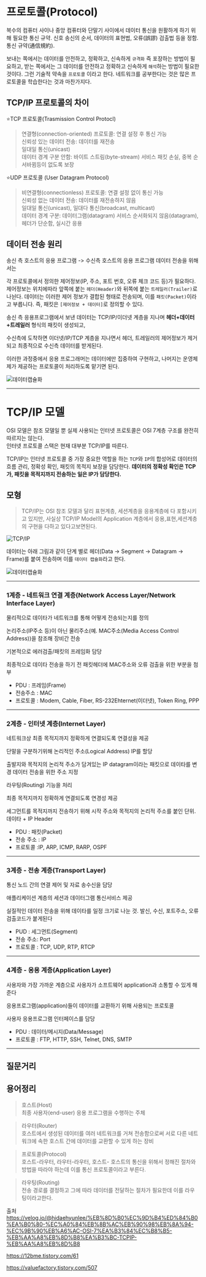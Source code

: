 # 프로토콜(Protocol)

복수의 컴퓨터 사이나 중앙 컴퓨터와 단말기 사이에서 데이터 통신을 원활하게 하기 위해 필요한 통신 규약. 신호 송신의 순서, 데이터의 표현법, 오류(誤謬) 검출법 등을 정함. 통신 규약(通信規約).


보내는 쪽에서는 데이터를 안전하고, 정확하고, 신속하게 `규격화` 즉 포장하는 방법이 필요하고, 받는 쪽에서는 그 데이터를 안전하고 정확하고 신속하게 `해석`하는 방법이 필요한 것이다. 그런 기술적 약속을 `프로토콜` 이라고 한다. 네트워크를 공부한다는 것은 많은 프로토콜을 학습한다는 것과 마찬가지다.

## TCP/IP 프로토콜의 차이

:star:TCP 프로토콜(Trasmission Control Protocl)
> 연결형(connection-oriented) 프로토콜: 연결 설정 후 통신 가능   
> 신뢰성 있는 데이터 전송: 데이터를 재전송   
> 일대일 통신(unicast)  
> 데이터 경계 구분 안함: 바이트 스트림(byte-stream) 서비스
> 패킷 손실, 중복 순서바뀜등이 없도록 보장   


:star:UDP 프로토콜 (User Datagram Protocol)
> 비연결형(connectionless) 프로토콜: 연결 설정 없이 통신 가능   
> 신뢰성 없는 데이터 전송: 데이터를 재전송하지 않음   
> 일대일 통신(unicast), 일대다 통신(broadcast, multicast)   
> 데이터 경계 구분: 데이터그램(datagram) 서비스
> 순서화되지 않음(datagram),헤더가 단순함, 실시간 응용

## 데이터 전송 원리

송신 측 호스트의 응용 프로그램 -> 수신측 호스트의 응용 프로그램 데이터 전송을 위해서는

각 프로토콜에서 정의한 제어정보(IP, 주소, 포트 번호, 오류 체크 코드 등)가 필요하다.   
제어정보는 위치에따라 앞쪽에 붙는 `헤더(Header)`와 뒤쪽에 붙는 `트레일러(Trailer)`로 나뉜다. 데이터는 이러한 제어 정보가 결합된 형태로 전송되며, 이를 `패킷(Packet)`이라고 부릅니다. 즉, 패킷은 `[제어정보 + 데이터]`로 정의할 수 있다.

송신 측 응용프로그램에서 보낸 데이터는 TCP/IP/이더넷 계층을 지나며 __헤더+데이터+트레일러__ 형식의 패킷이 생성되고,

수신측에 도착하면 이더넷/IP/TCP 계층을 지나면서 헤더, 트레일러의 제어정보가 제거되고 최종적으로 수신측 데이터를 받게된다.

이러한 과정중에서 응용 프로그래머는 데이터에만 집중하여 구현하고, 나머지는 운영체제가 제공하는 프로토콜이 처리하도록 맡기면 된다.

![데이터캡슐화](https://img1.daumcdn.net/thumb/R1280x0/?scode=mtistory2&fname=https%3A%2F%2Ft1.daumcdn.net%2Fcfile%2Ftistory%2F993FCD4D5B7A45AB07)

---

# TCP/IP 모델

OSI 모델은 참조 모델일 뿐 실제 사용되는 인터넷 프로토콜은 OSI 7계층 구조를 완전히 따르지는 않는다.   
인터넷 프로토콜 스택은 현재 대부분 TCP/IP를 따른다.

TCP/IP는 인터넷 프로토콜 중 가장 중요한 역할을 하는 `TCP`와 `IP`의 합성어로 데이터의 흐름 관리, 정확성 확인, 패킷의 목적지 보장을 담당한다. __데이터의 정확성 확인은 TCP가, 패킷을 목적지까지 전송하는 일은 IP가 담당한다.__

## 모형

> TCP/IP는 OSI 참조 모델과 달리 표현계층, 세션계층을 응용계층에 다 포함시키고 있지만, 사실상 TCP/IP Model의 Application 계층에서 응용,표현,세션계층의 구현을 다하고 있다고보면된다.

![TCP/IP](https://madplay.github.io/img/post/2018-02-04-network-tcp-udp-tcpip-1.png)

데이터는 아래 그림과 같이 단계 별로 헤더(Data → Segment → Datagram → Frame)를 붙여 전송하며 이를 `데이터 캡슐화`라고 한다.

![데이터캡슐화](https://t1.daumcdn.net/cfile/tistory/27786B485715047219)

---

### 1계층 - 네트워크 연결 계층(Network Access Layer/Network Interface Layer)

물리적으로 데이타가 네트워크를 통해 어떻게 전송되는지를 정의

논리주소(IP주소 등)이 아닌 물리주소(예. MAC주소(Media Access Control Address))을 참조해 장비간 전송

기본적으로 에러검출/패킷의 프레임화 담당

최종적으로 데이타 전송을 하기 전 패킷헤더에 MAC주소와 오류 검출을 위한 부분을 첨부

* PDU : 프레임(Frame)     
* 전송주소 : MAC
* 프로토콜 : Modem, Cable, Fiber, RS-232Ehternet(이더넷), Token Ring, PPP 
  
---

### 2계층 - 인터넷 계층(Internet Layer)

네트워크상 최종 목적지까지 정확하게 연결되도록 연결성을 제공

단말을 구분하기위해 논리적인 주소(Logical Address) IP를 할당

출발지와 목적지의 논리적 주소가 담겨있는 IP datagram이라는 패킷으로 데이타를 변경
데이터 전송을 위한 주소 지정

라우팅(Routing) 기능을 처리

최종 목적지까지 정확하게 연결되도록 연경성 제공

세그먼트를 목적지까지 전송하기 위해 시작 주소와 목적지의 논리적 주소를 붙인 단위. 데이타 + IP Header

* PDU : 패킷(Packet)
* 전송 주소 : IP
* 프로토콜 :IP, ARP, ICMP, RARP, OSPF

---

### 3계층 - 전송 계층(Transport Layer)


통신 노드 간의 연결 제어 및 자료 송수신을 담당

애플리케이션 계층의 세션과 데이터그램 통신서비스 제공

실질적인 데이터 전송을 위해 데이타를 일정 크기로 나눈 것. 발신, 수신, 포트주소, 오류검출코드가 붙게된다


* PUD : 세그먼트(Segment)
* 전송 주소: Port
* 프로토콜 : TCP, UDP, RTP, RTCP

---

### 4계층 - 응용 계층(Application Layer)


사용자와 가장 가까운 계층으로 사용자가 소프트웨어 application과 소통할 수 있게 해준다

응용프로그램(application)들이 데이터를 교환하기 위해 사용되는 프로토콜

사용자 응용프로그램 인터페이스를 담당

* PDU : 데이터/메시지(Data/Message)
* 프로토콜 : FTP, HTTP, SSH, Telnet, DNS, SMTP

---



## 질문거리


## 용어정리
   >호스트(Host)   
   >최종 사용자(end-user) 응용 프로그램을 수행하는 주체
   
   >라우터(Router)   
   >호스트에서 생성된 데이터를 여러 네트워크를 거쳐 전송함으로써 서로 다른 네트워크에 속한 호스트 간에 데이터를 교환할 수 있게 하는 장비
   
   >프로토콜(Protocol)   
   >호스트-라우터, 라우터-라우터, 호스트- 호스트의 통신을 위해서 정해진 절차와 방법을 따라야 하는데 이를 통신 프로토콜이라고 부른다.
   
   >라우팅(Routing)   
   >전송 경로를 결정하고 그에 따라 데이터를 전달하는 절차가 필요한데 이를 라우팅이라고한다.


출처   
https://velog.io/@hidaehyunlee/%EB%8D%B0%EC%9D%B4%ED%84%B0%EA%B0%80-%EC%A0%84%EB%8B%AC%EB%90%98%EB%8A%94-%EC%9B%90%EB%A6%AC-OSI-7%EA%B3%84%EC%B8%B5-%EB%AA%A8%EB%8D%B8%EA%B3%BC-TCPIP-%EB%AA%A8%EB%8D%B8   

https://12bme.tistory.com/61

https://valuefactory.tistory.com/507
  